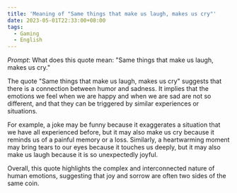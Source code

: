 ```yaml
---
title: 'Meaning of "Same things that make us laugh, makes us cry"'
date: 2023-05-01T22:33:00+08:00
tags:
  - Gaming
  - English
---
```

_Prompt_: 
What does this quote mean: "Same things that make us laugh, makes us cry."

The quote "Same things that make us laugh, makes us cry" suggests that there is a connection between humor and sadness. It implies that the emotions we feel when we are happy and when we are sad are not so different, and that they can be triggered by similar experiences or situations.

For example, a joke may be funny because it exaggerates a situation that we have all experienced before, but it may also make us cry because it reminds us of a painful memory or a loss. Similarly, a heartwarming moment may bring tears to our eyes because it touches us deeply, but it may also make us laugh because it is so unexpectedly joyful.

Overall, this quote highlights the complex and interconnected nature of human emotions, suggesting that joy and sorrow are often two sides of the same coin.